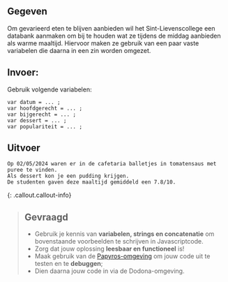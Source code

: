 ## Gegeven

Om gevarieerd eten te blijven aanbieden wil het Sint-Lievenscollege een databank aanmaken om bij te houden wat ze tijdens de middag aanbieden als warme maaltijd. Hiervoor maken ze gebruik van een paar vaste variabelen die daarna in een zin worden omgezet.

## Invoer: 
Gebruik volgende variabelen: 
```
var datum = ... ;
var hoofdgerecht = ... ;
var bijgerecht = ... ;
var dessert = ... ;
var populariteit = ... ;
```

## Uitvoer

```
Op 02/05/2024 waren er in de cafetaria balletjes in tomatensaus met puree te vinden.
Als dessert kon je een pudding krijgen.
De studenten gaven deze maaltijd gemiddeld een 7.8/10.
```


{: .callout.callout-info}
>## Gevraagd
>* Gebruik je kennis van **variabelen, strings en concatenatie** om bovenstaande voorbeelden te schrijven in Javascriptcode. 
>* Zorg dat jouw oplossing **leesbaar en functioneel** is! 
>* Maak gebruik van de [Papyros-omgeving](https://papyros.dodona.be/?locale=nl&language=JavaScript) om jouw code uit te testen en te **debuggen**; 
>* Dien daarna jouw code in via de Dodona-omgeving. 
